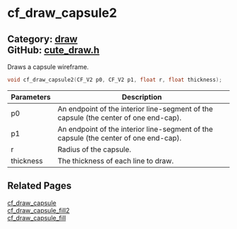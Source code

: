 [](../header.md ':include')

# cf_draw_capsule2

Category: [draw](/api_reference?id=draw)  
GitHub: [cute_draw.h](https://github.com/RandyGaul/cute_framework/blob/master/include/cute_draw.h)  
---

Draws a capsule wireframe.

```cpp
void cf_draw_capsule2(CF_V2 p0, CF_V2 p1, float r, float thickness);
```

Parameters | Description
--- | ---
p0 | An endpoint of the interior line-segment of the capsule (the center of one end-cap).
p1 | An endpoint of the interior line-segment of the capsule (the center of one end-cap).
r | Radius of the capsule.
thickness | The thickness of each line to draw.

## Related Pages

[cf_draw_capsule](/draw/cf_draw_capsule.md)  
[cf_draw_capsule_fill2](/draw/cf_draw_capsule_fill2.md)  
[cf_draw_capsule_fill](/draw/cf_draw_capsule_fill.md)  
